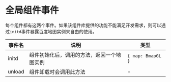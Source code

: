# 全局组件事件

每个组件都有这两个事件。如果该组件库提供的功能不能满足开发需求，则可以通过`initd`事件暴露百度地图实例来自由的使用。

| 事件名 | 说明                                       | 类型              |
| ------ | ------------------------------------------ | ----------------- |
| initd  | 组件初始化后，调用的方法，返回一个地图实例 | `{ map: BmapGL }` |
| unload | 组件卸载时会调用此方法                     | -                 |
